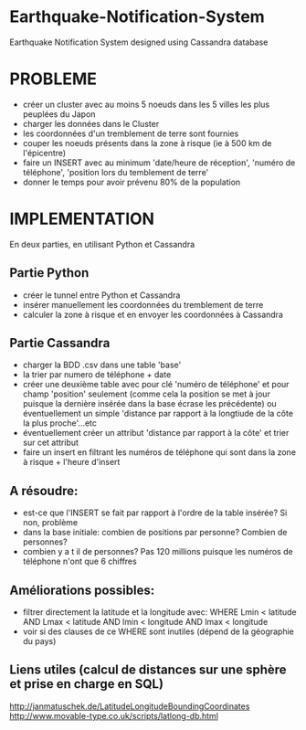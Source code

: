 # Earthquake-Notification-System
Earthquake Notification System designed using Cassandra database

# PROBLEME
- créer un cluster avec au moins 5 noeuds dans les 5 villes les plus peuplées du Japon
- charger les données dans le Cluster
- les coordonnées d'un tremblement de terre sont fournies
- couper les noeuds présents dans la zone à risque (ie à 500 km de l'épicentre)
- faire un INSERT avec au minimum 'date/heure de réception', 'numéro de téléphone', 'position lors du temblement de terre'
- donner le temps pour avoir prévenu 80% de la population


# IMPLEMENTATION
En deux parties, en utilisant Python et Cassandra

## Partie Python
- créer le tunnel entre Python et Cassandra
- insérer manuellement les coordonnées du tremblement de terre
- calculer la zone à risque et en envoyer les coordonnées à Cassandra

## Partie Cassandra
- charger la BDD .csv dans une table 'base'
- la trier par numero de téléphone + date
- créer une deuxième table avec pour clé 'numéro de téléphone' et pour champ 'position' seulement (comme cela la position se met à jour puisque la dernière insérée dans la base écrase les précédente) ou éventuellement un simple 'distance par rapport à la longtiude de la côte la plus proche'...etc 
- éventuellement créer un attribut 'distance par rapport à la côte' et trier sur cet attribut
- faire un insert en filtrant les numéros de téléphone qui sont dans la zone à risque + l'heure d'insert

## A résoudre:
- est-ce que l'INSERT se fait par rapport à l'ordre de la table insérée? Si non, problème
- dans la base initiale: combien de positions par personne? Combien de personnes?
- combien y a t il de personnes? Pas 120 millions puisque les numéros de téléphone n'ont que 6 chiffres

## Améliorations possibles:
- filtrer directement la latitude et la longitude avec:
WHERE Lmin < latitude AND Lmax < latitude AND lmin < longitude AND lmax < longitude 
- voir si des clauses de ce WHERE sont inutiles (dépend de la géographie du pays)

## Liens utiles (calcul de distances sur une sphère et prise en charge en SQL)
http://janmatuschek.de/LatitudeLongitudeBoundingCoordinates
http://www.movable-type.co.uk/scripts/latlong-db.html
